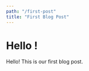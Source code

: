 ```yaml
---
path: "/first-post"
title: "First Blog Post"
---
```


# Hello !

Hello! This is our first blog post.
